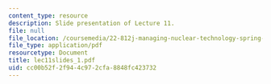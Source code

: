 ```yaml
---
content_type: resource
description: Slide presentation of Lecture 11.
file: null
file_location: /coursemedia/22-812j-managing-nuclear-technology-spring-2004/cc00b52f2f944c972cfa8848fc423732_lec11slides_1.pdf
file_type: application/pdf
resourcetype: Document
title: lec11slides_1.pdf
uid: cc00b52f-2f94-4c97-2cfa-8848fc423732
---
```

